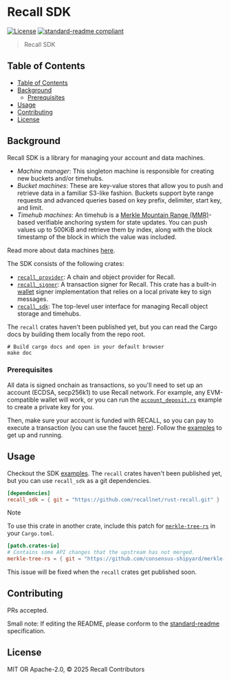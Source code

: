 # Recall SDK

[![License](https://img.shields.io/github/license/recallnet/rust-recall.svg)](../LICENSE)
[![standard-readme compliant](https://img.shields.io/badge/standard--readme-OK-green.svg)](https://github.com/RichardLitt/standard-readme)

> Recall SDK

<!-- omit from toc -->

## Table of Contents

- [Table of Contents](#table-of-contents)
- [Background](#background)
  - [Prerequisites](#prerequisites)
- [Usage](#usage)
- [Contributing](#contributing)
- [License](#license)

## Background

Recall SDK is a library for managing your account and data machines.

- _Machine manager_:
  This singleton machine is responsible for creating new buckets and/or timehubs.
- _Bucket machines_:
  These are key-value stores that allow you to push and retrieve data in a familiar S3-like fashion.
  Buckets support byte range requests and advanced queries based on key prefix, delimiter, start key, and
  limit.
- _Timehub machines_:
  An timehub is a [Merkle Mountain Range (MMR)](https://docs.grin.mw/wiki/chain-state/merkle-mountain-range/)-based
  verifiable anchoring system for state updates.
  You can push values up to 500KiB and retrieve them by index, along with the block timestamp of
  the block in which the value was included.

Read more about data machines [here](../README.md).

The SDK consists of the following crates:

- [`recall_provider`](../provider): A chain and object provider for Recall.
- [`recall_signer`](../signer): A transaction signer for Recall.
  This crate has a built-in [wallet](../signer/src/wallet.rs) signer implementation that relies on a local private key
  to sign messages.
- [`recall_sdk`](.): The top-level user interface for managing Recall object storage and timehubs.

The `recall` crates haven't been published yet, but you can read the Cargo docs by building them locally from the repo
root.

```shell
# Build cargo docs and open in your default browser
make doc
```

### Prerequisites

All data is signed onchain as transactions, so you'll need to set up an account (ECDSA, secp256k1) to use Recall network.
For example, any EVM-compatible wallet will work, or you can run
the [`account_deposit.rs`](./examples/account_deposit.rs) example to create a private key for you.

Then, make sure your account is funded with RECALL, so you can pay to execute a transaction (you can use the
faucet [here](https://faucet.calibnet.chainsafe-fil.io/funds.html)).
Follow the [examples](./examples) to get up and running.

## Usage

Checkout the SDK [examples](./examples).
The `recall` crates haven't been published yet, but you can use `recall_sdk` as a git dependencies.

```toml
[dependencies]
recall_sdk = { git = "https://github.com/recallnet/rust-recall.git" }
```

> [!NOTE]
> To use this crate in another crate, include this patch
> for [`merkle-tree-rs`](https://github.com/consensus-shipyard/merkle-tree-rs) in your `Cargo.toml`.
>
> ```toml
> [patch.crates-io]
> # Contains some API changes that the upstream has not merged.
> merkle-tree-rs = { git = "https://github.com/consensus-shipyard/merkle-tree-rs.git", branch = "dev" }
> ```

This issue will be fixed when the `recall` crates get published soon.

## Contributing

PRs accepted.

Small note: If editing the README, please conform to
the [standard-readme](https://github.com/RichardLitt/standard-readme) specification.

## License

MIT OR Apache-2.0, © 2025 Recall Contributors
